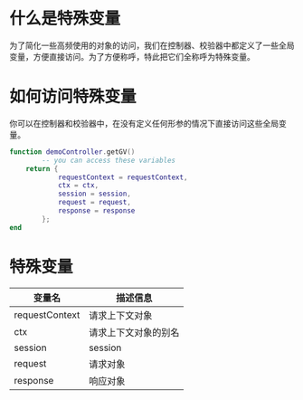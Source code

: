 # 什么是特殊变量
为了简化一些高频使用的对象的访问，我们在控制器、校验器中都定义了一些全局变量，方便直接访问。为了方便称呼，特此把它们全称呼为特殊变量。
# 如何访问特殊变量
你可以在控制器和校验器中，在没有定义任何形参的情况下直接访问这些全局变量。
```lua
function demoController.getGV()
        -- you can access these variables
	return {
            requestContext = requestContext,
            ctx = ctx,
            session = session,
            request = request,
            response = response
        };
end
```
# 特殊变量
| 变量名           | 描述信息          |
| ------------------- | ------------------ |
| requestContext    | 请求上下文对象|
| ctx    | 请求上下文对象的别名|
| session    | session|
| request    | 请求对象|
| response    | 响应对象|
